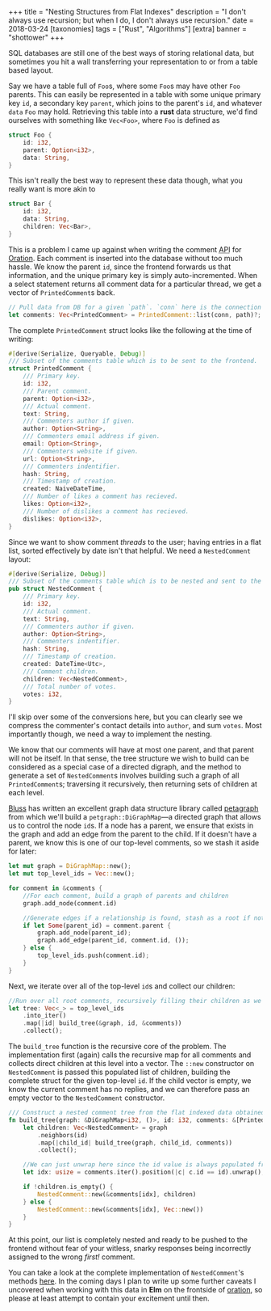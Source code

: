 +++
title = "Nesting Structures from Flat Indexes"
description = "I don't always use recursion; but when I do, I don't always use recursion."
date = 2018-03-24
[taxonomies]
tags = ["Rust", "Algorithms"]
[extra]
banner = "shottower"
+++

SQL databases are still one of the best ways of storing relational data, but sometimes you hit a wall transferring your representation to or from a table based layout.

Say we have a table full of `Foo`s, where some `Foo`s may have other `Foo` parents.
This can easily be represented in a table with some unique primary key `id`, a secondary key `parent`, which joins to the parent's `id`, and whatever `data` `Foo` may hold.
Retrieving this table into a **rust** data structure, we'd find ourselves with something like `Vec<Foo>`, where `Foo` is defined as

```rust
struct Foo {
    id: i32,
    parent: Option<i32>,
    data: String,
}
```

This isn't really the best way to represent these data though, what you really want is more akin to

```rust
struct Bar {
    id: i32,
    data: String,
    children: Vec<Bar>,
}
```

<!-- more -->
This is a problem I came up against when writing the comment <abbr title="Application Program Interface">API</abbr> for [Oration](https://github.com/Libbum/oration).
Each comment is inserted into the database without too much hassle.
We know the parent `id`, since the frontend forwards us that information, and the unique primary key is simply auto-incremented.
When a select statement returns all comment data for a particular thread, we get a vector of `PrintedComment`s back.

```rust
// Pull data from DB for a given `path`. `conn` here is the connection to the backend database
let comments: Vec<PrintedComment> = PrintedComment::list(conn, path)?;
```

The complete `PrintedComment` struct looks like the following at the time of writing:

```rust
#[derive(Serialize, Queryable, Debug)]
/// Subset of the comments table which is to be sent to the frontend.
struct PrintedComment {
    /// Primary key.
    id: i32,
    /// Parent comment.
    parent: Option<i32>,
    /// Actual comment.
    text: String,
    /// Commenters author if given.
    author: Option<String>,
    /// Commenters email address if given.
    email: Option<String>,
    /// Commenters website if given.
    url: Option<String>,
    /// Commenters indentifier.
    hash: String,
    /// Timestamp of creation.
    created: NaiveDateTime,
    /// Number of likes a comment has recieved.
    likes: Option<i32>,
    /// Number of dislikes a comment has recieved.
    dislikes: Option<i32>,
}
```

Since we want to show comment *threads* to the user; having entries in a flat list, sorted effectively by date isn't that helpful.
We need a `NestedComment` layout:

```rust
#[derive(Serialize, Debug)]
/// Subset of the comments table which is to be nested and sent to the frontend.
pub struct NestedComment {
    /// Primary key.
    id: i32,
    /// Actual comment.
    text: String,
    /// Commenters author if given.
    author: Option<String>,
    /// Commenters indentifier.
    hash: String,
    /// Timestamp of creation.
    created: DateTime<Utc>,
    /// Comment children.
    children: Vec<NestedComment>,
    /// Total number of votes.
    votes: i32,
}
```

I'll skip over some of the conversions here, but you can clearly see we compress the commenter's contact details into `author`, and sum `votes`.
Most importantly though, we need a way to implement the nesting.

We know that our comments will have at most one parent, and that parent will not be itself.
In that sense, the tree structure we wish to build can be considered as a special case of a directed digraph, and the method to generate a set of `NestedComment`s involves building such a graph of all `PrintedComment`s; traversing it recursively, then returning sets of children at each level.

[Bluss](https://github.com/bluss) has written an excellent graph data structure library called [petagraph](https://github.com/bluss/petgraph) from which we'll build a `petgraph::DiGraphMap`&mdash;a directed graph that allows us to control the node `id`s.
If a node has a parent, we ensure that exists in the graph and add an edge from the parent to the child.
If it doesn't have a parent, we know this is one of our top-level comments, so we stash it aside for later:

```rust
let mut graph = DiGraphMap::new();
let mut top_level_ids = Vec::new();

for comment in &comments {
    //For each comment, build a graph of parents and children
    graph.add_node(comment.id)

    //Generate edges if a relationship is found, stash as a root if not
    if let Some(parent_id) = comment.parent {
        graph.add_node(parent_id);
        graph.add_edge(parent_id, comment.id, ());
    } else {
        top_level_ids.push(comment.id);
    }
}
```

Next, we iterate over all of the top-level `id`s and collect our children:

```rust
//Run over all root comments, recursively filling their children as we go
let tree: Vec<_> = top_level_ids
    .into_iter()
    .map(|id| build_tree(&graph, id, &comments))
    .collect();
```

The `build_tree` function is the recursive core of the problem.
The implementation first (again) calls the recursive map for all comments and collects direct children at this level into a vector.
The `::new` constructor on `NestedComment` is passed this populated list of children, building the complete struct for the given top-level `id`.
If the child vector is empty, we know the current comment has no replies, and we can therefore pass an empty vector to the `NestedComment` constructor.

```rust
/// Construct a nested comment tree from the flat indexed data obtained from the database.
fn build_tree(graph: &DiGraphMap<i32, ()>, id: i32, comments: &[PrintedComment]) -> NestedComment {
    let children: Vec<NestedComment> = graph
        .neighbors(id)
        .map(|child_id| build_tree(graph, child_id, comments))
        .collect();

    //We can just unwrap here since the id value is always populated from a map over contents.
    let idx: usize = comments.iter().position(|c| c.id == id).unwrap();

    if !children.is_empty() {
        NestedComment::new(&comments[idx], children)
    } else {
        NestedComment::new(&comments[idx], Vec::new())
    }
}
```

At this point, our list is completely nested and ready to be pushed to the frontend without fear of your witless, snarky responses being incorrectly assigned to the wrong *first!* comment.

You can take a look at the complete implementation of `NestedComment`'s methods [here](https://github.com/Libbum/oration/blob/f323db9d0bea3fc3d581dd31efc2e09fdedc00ed/src/models/comments/mod.rs#L610-L724).
In the coming days I plan to write up some further caveats I uncovered when working with this data in **Elm** on the frontside of [oration](https://github.com/Libbum/oration), so please at least attempt to contain your excitement until then.
